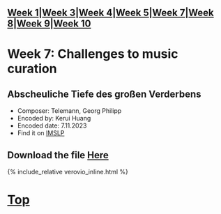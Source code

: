 [Week 1](Week1.md)|[Week 3](Week3.md)|[Week 4](Week4.md)|[Week 5](Week5.md)|[Week 7](Week7.md)|[Week 8](Week8.md)|[Week 9](Week9.md)|[Week 10](Week10.md)
---
# Week 7: Challenges to music curation
## Abscheuliche Tiefe des großen Verderbens
- Composer: Telemann, Georg Philipp
- Encoded by: Kerui Huang
- Encoded date: 7.11.2023
- Find it on [IMSLP](https://imslp.org/wiki/Abscheuliche_Tiefe_des_großen_Verderbens%2C_TWV_1:1_(Telemann%2C_Georg_Philipp))
## Download the file [Here](data/Week7.mei)
{% include_relative verovio_inline.html %}

# <a href="#top" id="myBtn" title="Go to top">Top</a>
